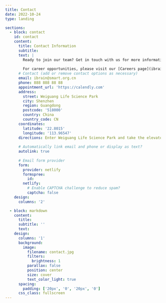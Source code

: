 ```yaml
---
title: Contact
date: 2022-10-24
type: landing

sections:
  - block: contact
    id: contact
    content:
      title: Contact Information
      subtitle:
      text: |
        Ready to join our team? Get in touch with us for more information about current opportunities or to discuss potential collaborations.
        
        For career opportunities, please visit our [Careers page](ibrain_website/careers/).
      # Contact (add or remove contact options as necessary)
      email: ibrain@smart.org.cn
      phone: 888 888 88 88
      appointment_url: 'https://calendly.com'
      address:
        street: Weiguang Life Science Park
        city: Shenzhen
        region: Guangdong
        postcode: '518000'
        country: China
        country_code: CN
      coordinates:
        latitude: '22.8015'
        longitude: '113.96547'
      directions: Enter Weiguang Life Science Park and take the elevator to our floor.
    
      # Automatically link email and phone or display as text?
      autolink: true
    
      # Email form provider
      form:
        provider: netlify
        formspree:
          id:
        netlify:
          # Enable CAPTCHA challenge to reduce spam?
          captcha: false
    design:
      columns: '2'

  - block: markdown
    content:
      title:
      subtitle: ''
      text:
    design:
      columns: '1'
      background:
        image: 
          filename: contact.jpg
          filters:
            brightness: 1
          parallax: false
          position: center
          size: cover
          text_color_light: true
      spacing:
        padding: ['20px', '0', '20px', '0']
      css_class: fullscreen
---
```

